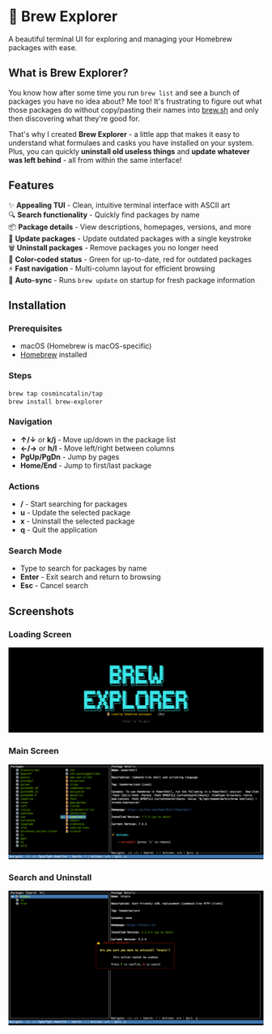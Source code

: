 # 🍺 Brew Explorer

A beautiful terminal UI for exploring and managing your Homebrew packages with ease.

## What is Brew Explorer?

You know how after some time you run `brew list` and see a bunch of packages you have no idea about? Me too! It's frustrating to figure out what those packages do without copy/pasting their names into [brew.sh](https://brew.sh) and only then discovering what they're good for.  

That's why I created **Brew Explorer** - a little app that makes it easy to understand what formulaes and casks you have installed on your system.   
Plus, you can quickly **uninstall old useless things** and **update whatever was left behind** - all from within the same interface!

## Features

✨ **Appealing TUI** - Clean, intuitive terminal interface with ASCII art  
🔍 **Search functionality** - Quickly find packages by name  
📦 **Package details** - View descriptions, homepages, versions, and more  
🔄 **Update packages** - Update outdated packages with a single keystroke  
🗑️ **Uninstall packages** - Remove packages you no longer need  
🎨 **Color-coded status** - Green for up-to-date, red for outdated packages  
⚡ **Fast navigation** - Multi-column layout for efficient browsing  
🚀 **Auto-sync** - Runs `brew update` on startup for fresh package information

## Installation

### Prerequisites

- macOS (Homebrew is macOS-specific)
- [Homebrew](https://brew.sh) installed

### Steps

```shell
brew tap cosmincatalin/tap
brew install brew-explorer
```

### Navigation

- **↑/↓** or **k/j** - Move up/down in the package list
- **←/→** or **h/l** - Move left/right between columns
- **PgUp/PgDn** - Jump by pages
- **Home/End** - Jump to first/last package

### Actions

- **/** - Start searching for packages
- **u** - Update the selected package
- **x** - Uninstall the selected package
- **q** - Quit the application

### Search Mode

- Type to search for packages by name
- **Enter** - Exit search and return to browsing
- **Esc** - Cancel search

## Screenshots

### Loading Screen
![Loading Screen](.resources/loading_screen.png)

### Main Screen

![Main Screen](.resources/main_screen.png)

### Search and Uninstall

![Uninstall](.resources/uninstall.png)
